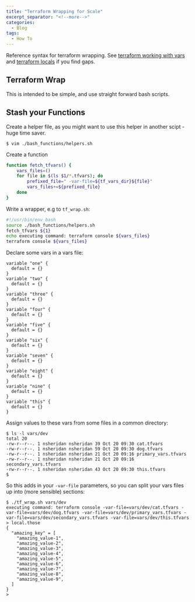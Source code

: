 ```yaml
---
title: "Terraform Wrapping for Scale"
excerpt_separator: "<!--more-->"
categories:
  - Blog
tags:
  - How To
---
```

Reference syntax for terraform wrapping. See [terraform working with vars](2024-10-20-post-terraform-working-with-vars.md) and
[terraform locals](2024-10-20-post-terraform-locals.md) if you find gaps.

## Terraform Wrap

This is intended to be simple, and use straight forward bash scripts.

## Stash your Functions

Create a helper file, as you might want to use
this helper in another scipt - huge time saver.

```shell
$ vim ./bash_functions/helpers.sh
```

Create a function

```bash
function fetch_tfvars() {
    vars_files=()
    for file in $(ls $1/*.tfvars); do
        prefixed_file=" -var-file=${tf_vars_dir}${file}"
        vars_files+=${prefixed_file}
    done
}
```

Write a wrapper, e.g to `tf_wrap.sh`:

```bash
#!/usr/bin/env bash
source ./bash_functions/helpers.sh
fetch_tfvars ${1}
echo executing command: terraform console ${vars_files}
terraform console ${vars_files}
```

Declare some vars in a vars file:

```hcl
variable "one" {
  default = {}
}
variable "two" {
  default = {}
}
variable "three" {
  default = {}
}
variable "four" {
  default = {}
}
variable "five" {
  default = {}
}
variable "six" {
  default = {}
}
variable "seven" {
  default = {}
}
variable "eight" {
  default = {}
}
variable "nine" {
  default = {}
}
variable "this" {
  default = {}   
}           
```

Assign values to these vars from some files in a common directory:

```shell
$ ls -l vars/dev
total 20
-rw-r--r--. 1 nsheridan nsheridan 39 Oct 20 09:30 cat.tfvars
-rw-r--r--. 1 nsheridan nsheridan 59 Oct 20 09:30 dog.tfvars
-rw-r--r--. 1 nsheridan nsheridan 21 Oct 20 09:16 primary_vars.tfvars
-rw-r--r--. 1 nsheridan nsheridan 21 Oct 20 09:16 secondary_vars.tfvars
-rw-r--r--. 1 nsheridan nsheridan 43 Oct 20 09:30 this.tfvars
$
```

So this adds in your `-var-file` parameters, so you can split your
vars files up into (more sensible) sections:

```shell
$ ./tf_wrap.sh vars/dev
executing command: terraform console -var-file=vars/dev/cat.tfvars -var-file=vars/dev/dog.tfvars -var-file=vars/dev/primary_vars.tfvars -var-file=vars/dev/secondary_vars.tfvars -var-file=vars/dev/this.tfvars
> local.those
{
  "amazing_key" = [
    "amazing_value-1",
    "amazing_value-2",
    "amazing_value-3",
    "amazing_value-4",
    "amazing_value-5",
    "amazing_value-6",
    "amazing_value-7",
    "amazing_value-8",
    "amazing_value-9",
  ]
}
>  
```
